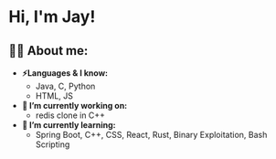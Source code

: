 <h1>Hi, I'm Jay!</h1>

<h2>👨‍💻 About me:</h2>

- <b>⚡Languages & I know:</b>
  - Java, C, Python
  - HTML, JS
- <b>🔭 I’m currently working on: </b>
  - redis clone in C++
- <b>🌱 I’m currently learning: </b>
  - Spring Boot, C++, CSS, React, Rust, Binary Exploitation, Bash Scripting 


<!--
**joshmadakor1/joshmadakor1** is a ✨ _special_ ✨ repository because its `README.md` (this file) appears on your GitHub profile.

Here are some ideas to get you started:

- 🔭 I’m currently working on ...
- 🌱 I’m currently learning ...
- 👯 I’m looking to collaborate on ...
- 🤔 I’m looking for help with ...
- 💬 Ask me about ...
- 📫 How to reach me: ...
- 😄 Pronouns: ...
- ⚡ Fun fact: ...
-->
